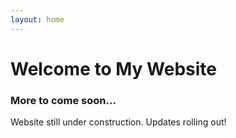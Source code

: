 ```yaml
---
layout: home
---
```


# Welcome to My Website

### More to come soon...

Website still under construction. Updates rolling out!
